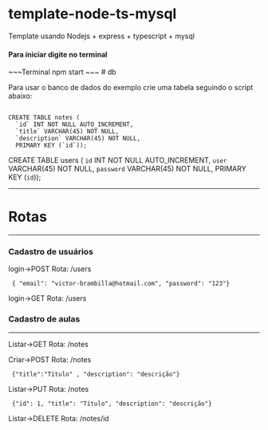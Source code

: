 # template-node-ts-mysql
Template usando Nodejs + express + typescript + mysql

<h4>Para iniciar digite no terminal</h4>
~~~Terminal
npm start
~~~
# db

Para usar o banco de dados do exemplo crie uma tabela seguindo o script abaixo:

```

CREATE TABLE notes (
  `id` INT NOT NULL AUTO_INCREMENT,
  `title` VARCHAR(45) NOT NULL,
  `description` VARCHAR(45) NOT NULL,
  PRIMARY KEY (`id`));

```

CREATE TABLE users (
  `id` INT NOT NULL AUTO_INCREMENT,
  `user` VARCHAR(45) NOT NULL,
  `password` VARCHAR(45) NOT NULL,
  PRIMARY KEY (`id`));

<hr>

<h1>Rotas</h1>
<hr>
<h3>Cadastro de usuários</h3>

login->POST
  Rota: /users
~~~Terminal
 { "email": "victor-brambilla@hotmail.com", "password": "123"}
~~~

login->GET
  Rota: /users

<h3>Cadastro de aulas</h3>
<hr>

Listar->GET
  Rota: /notes

Criar->POST
  Rota: /notes
~~~Terminal
 {"title":"Título" , "description": "descrição"}
~~~

Listar->PUT
  Rota: /notes
~~~Terminal
 {"id": 1, "title": "Título", "description": "descrição"}
~~~

Listar->DELETE
  Rota: /notes/id
